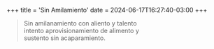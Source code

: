 +++
title = 'Sin Amilamiento'
date = 2024-06-17T16:27:40-03:00
+++

> Sin amilanamiento con aliento y talento<br>
> intento aprovisionamiento de alimento y<br>
> sustento sin acaparamiento.

<!--more-->
